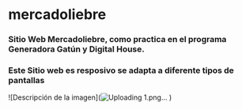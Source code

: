 # mercadoliebre
### Sitio Web Mercadoliebre, como practica en el programa Generadora Gatún y Digital House.
### Este Sitio web es resposivo se adapta a diferente tipos de pantallas

![Descripción de la imagen](![Uploading 1.png…]()
)

